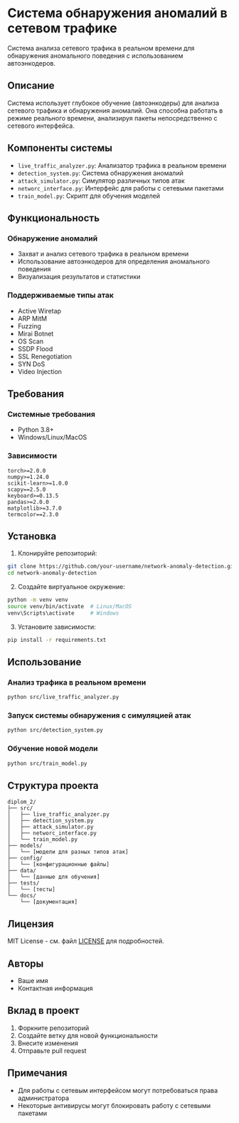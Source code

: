 # Система обнаружения аномалий в сетевом трафике

Система анализа сетевого трафика в реальном времени для обнаружения аномального поведения с использованием автоэнкодеров.

## Описание

Система использует глубокое обучение (автоэнкодеры) для анализа сетевого трафика и обнаружения аномалий. Она способна работать в режиме реального времени, анализируя пакеты непосредственно с сетевого интерфейса.

## Компоненты системы

- `live_traffic_analyzer.py`: Анализатор трафика в реальном времени
- `detection_system.py`: Система обнаружения аномалий
- `attack_simulator.py`: Симулятор различных типов атак
- `networc_interface.py`: Интерфейс для работы с сетевыми пакетами
- `train_model.py`: Скрипт для обучения моделей

## Функциональность

### Обнаружение аномалий
- Захват и анализ сетевого трафика в реальном времени
- Использование автоэнкодеров для определения аномального поведения
- Визуализация результатов и статистики

### Поддерживаемые типы атак
- Active Wiretap
- ARP MitM
- Fuzzing
- Mirai Botnet
- OS Scan
- SSDP Flood
- SSL Renegotiation
- SYN DoS
- Video Injection

## Требования

### Системные требования
- Python 3.8+
- Windows/Linux/MacOS

### Зависимости
```
torch>=2.0.0
numpy>=1.24.0
scikit-learn>=1.0.0
scapy==2.5.0
keyboard>=0.13.5
pandas>=2.0.0
matplotlib>=3.7.0
termcolor==2.3.0
```

## Установка

1. Клонируйте репозиторий:
```bash
git clone https://github.com/your-username/network-anomaly-detection.git
cd network-anomaly-detection
```

2. Создайте виртуальное окружение:
```bash
python -m venv venv
source venv/bin/activate  # Linux/MacOS
venv\Scripts\activate     # Windows
```

3. Установите зависимости:
```bash
pip install -r requirements.txt
```

## Использование

### Анализ трафика в реальном времени
```bash
python src/live_traffic_analyzer.py
```

### Запуск системы обнаружения с симуляцией атак
```bash
python src/detection_system.py
```

### Обучение новой модели
```bash
python src/train_model.py
```

## Структура проекта
```
diplom_2/
├── src/
│   ├── live_traffic_analyzer.py
│   ├── detection_system.py
│   ├── attack_simulator.py
│   ├── networc_interface.py
│   └── train_model.py
├── models/
│   └── [модели для разных типов атак]
├── config/
│   └── [конфигурационные файлы]
├── data/
│   └── [данные для обучения]
├── tests/
│   └── [тесты]
└── docs/
    └── [документация]
```

## Лицензия

MIT License - см. файл [LICENSE](LICENSE) для подробностей.

## Авторы

- Ваше имя
- Контактная информация

## Вклад в проект

1. Форкните репозиторий
2. Создайте ветку для новой функциональности
3. Внесите изменения
4. Отправьте pull request

## Примечания

- Для работы с сетевым интерфейсом могут потребоваться права администратора
- Некоторые антивирусы могут блокировать работу с сетевыми пакетами
